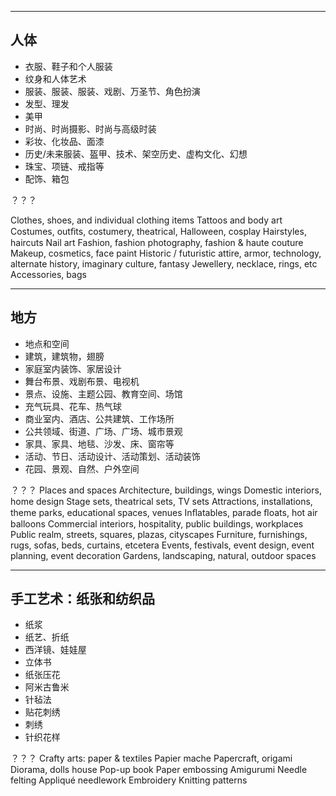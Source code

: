 
---
## 人体

- 衣服、鞋子和个人服装
- 纹身和人体艺术
- 服装、服装、服装、戏剧、万圣节、角色扮演
- 发型、理发
- 美甲
- 时尚、时尚摄影、时尚与高级时装
- 彩妆、化妆品、面漆
- 历史/未来服装、盔甲、技术、架空历史、虚构文化、幻想
- 珠宝、项链、戒指等
- 配饰、箱包

？？？

Clothes, shoes, and individual clothing items
Tattoos and body art
Costumes, outﬁts, costumery, theatrical, Halloween, cosplay
Hairstyles, haircuts
Nail art
Fashion, fashion photography, fashion & haute couture
Makeup, cosmetics, face paint
Historic / futuristic attire, armor, technology, alternate history, imaginary culture, fantasy
Jewellery, necklace, rings, etc
Accessories, bags

---
## 地方

- 地点和空间
- 建筑，建筑物，翅膀
- 家庭室内装饰、家居设计
- 舞台布景、戏剧布景、电视机
- 景点、设施、主题公园、教育空间、场馆
- 充气玩具、花车、热气球
- 商业室内、酒店、公共建筑、工作场所
- 公共领域、街道、广场、广场、城市景观
- 家具、家具、地毯、沙发、床、窗帘等
- 活动、节日、活动设计、活动策划、活动装饰
- 花园、景观、自然、户外空间

？？？
Places and spaces
Architecture, buildings, wings
Domestic interiors, home design
Stage sets, theatrical sets, TV sets
Attractions, installations, theme parks, educational spaces, venues
Inﬂatables, parade ﬂoats, hot air balloons
Commercial interiors, hospitality, public buildings, workplaces
Public realm, streets, squares, plazas, cityscapes
Furniture, furnishings, rugs, sofas, beds, curtains, etcetera
Events, festivals, event design, event planning, event decoration
Gardens, landscaping, natural, outdoor spaces

---
## 手工艺术：纸张和纺织品
- 纸浆
- 纸艺、折纸
- 西洋镜、娃娃屋
- 立体书
- 纸张压花
- 阿米古鲁米
- 针毡法
- 贴花刺绣
- 刺绣
- 针织花样

？？？
Crafty arts: paper & textiles
Papier mache
Papercraft, origami 
Diorama, dolls house 
Pop-up book
Paper embossing
Amigurumi
Needle felting 
Appliqué needlework
Embroidery 
Knitting patterns
